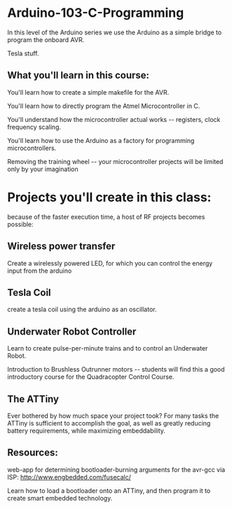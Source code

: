 Arduino-103-C-Programming
=========================

In this level of the Arduino series we use the Arduino as a simple bridge to program the onboard AVR.

Tesla stuff.


## What you'll learn in this course:

You'll learn how to create a simple makefile for the AVR.

You'll learn how to directly program the Atmel Microcontroller in C.

You'll understand how the microcontroller actual works -- registers, clock frequency scaling.

You'll learn how to use the Arduino as a factory for programming microcontrollers.

Removing the training wheel -- your microcontroller projects will be limited only by your imagination


# Projects you'll create in this class:

because of the faster execution time, a host of RF projects becomes possible:

Wireless power transfer
-----------------------

Create a wirelessly powered LED, for which you can control the energy input from the arduino


Tesla Coil
----------
create a tesla coil using the arduino as an oscillator.


Underwater Robot Controller
-----------------------------

Learn to create pulse-per-minute trains and to control an Underwater Robot.

Introduction to Brushless Outrunner motors -- students will find this a good introductory
course for the Quadracopter Control Course.


The ATTiny
----------

Ever bothered by how much space your project took?  For many tasks the ATTiny is sufficient to accomplish the goal, as well as greatly reducing battery requirements, while maximizing embeddability.


Resources:
----------

web-app for determining bootloader-burning arguments for the avr-gcc via ISP: http://www.engbedded.com/fusecalc/

Learn how to load a bootloader onto an ATTiny, and then program it to create smart embedded technology.
